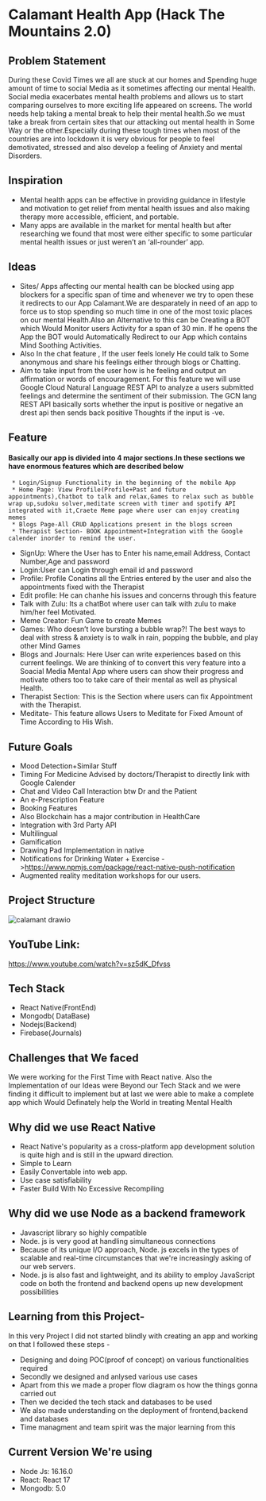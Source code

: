 # Calamant Health App (Hack The Mountains 2.0)

## Problem Statement
During these Covid Times we all are stuck at our homes and Spending huge amount of time to social Media as it sometimes affecting our mental Health. Social media exacerbates mental health problems and allows us to start comparing ourselves to more exciting life appeared on screens. The world needs help taking a mental break to help their mental health.So we must take a break from certain sites that our attacking out mental health in Some Way or the other.Especially during these tough times when most of the countries are into lockdown it is very obvious for people to feel demotivated, stressed and also develop a feeling of Anxiety and mental Disorders.

## Inspiration
* Mental health apps can be effective in providing guidance in lifestyle and motivation to get relief from mental health issues and also making therapy more accessible, efficient, and portable.
* Many apps are available in the market for mental health but after researching we found that most were either specific to some particular mental health issues or just weren’t an ‘all-rounder’ app.

## Ideas
* Sites/ Apps affecting our mental health can be blocked using app blockers for a specific span of time and whenever we try to open these it redirects to our App Calamant.We are   desparately in need of an app to force us to stop spending so much time in one of the most toxic places on our mental Health.Also an Alternative to this can be Creating a BOT   which Would Monitor users Activity for a span of 30 min. If he opens the App the BOT would Automatically Redirect to our App which contains Mind Soothing Activities.
* Also In the chat feature , If the user feels lonely He could talk to Some anonymous and share his feelings either through blogs or Chatting.
* Aim to take input from the user how is he feeling and output an affirmation or words of encouragement. For this feature we will use Google Cloud Natural Language REST API to analyze a users submitted feelings and determine the sentiment of their submission. The GCN lang REST API basically sorts whether the input is positive or negative an drest api then sends back positive Thoughts if the input is -ve.


## Feature
#### Basically our app is divided into 4 major sections.In these sections we have enormous features which are described below
     * Login/Signup Functionality in the beginning of the mobile App
     * Home Page: View Profile(Profile+Past and future appointments),Chatbot to talk and relax,Games to relax such as bubble wrap up,sudoku solver,meditate screen with timer and spotify API integrated with it,Craete Meme page where user can enjoy creating memes
     * Blogs Page-All CRUD Applications present in the blogs screen
     * Therapist Section- BOOK Appointment+Integration with the Google calender inorder to remind the user.
* SignUp: Where the User has to Enter his name,email Address, Contact Number,Age and password
* Login:User can Login  through email id and password
* Profile: Profile Conatins all the Entries entered by the user and also the appointments fixed with the Therapist
* Edit profile: He can chanhe his issues and concerns through this feature
* Talk with Zulu: Its a chatBot where user can talk with zulu to make him/her feel Motivated.
* Meme Creator: Fun Game to create Memes
* Games: Who doesn’t love bursting a bubble wrap?! The best ways to deal with stress & anxiety is to walk in rain, popping the bubble, and play other Mind Games
* Blogs and Journals: Here User can write experiences based on this current feelings. We are thinking of to convert this very feature into a Soacial Media Mental App where users can show their progress and motivate others too to take care of their mental as well as physical Health.
* Therapist Section: This is the Section where users can fix Appointment with the Therapist. 
* Meditate- This feature allows Users to Meditate for Fixed Amount of Time According to His Wish.


## Future Goals
* Mood Detection+Similar Stuff
* Timing  For Medicine Advised by doctors/Therapist to directly link with Google Calender
* Chat and Video Call Interaction btw Dr and the Patient
* An e-Prescription Feature
* Booking Features
* Also Blockchain has a major contribution in HealthCare
* Integration with 3rd Party API
* Multilingual
* Gamification
* Drawing Pad Implementation in native
* Notifications for Drinking Water + Exercise ->https://www.npmjs.com/package/react-native-push-notification
* Augmented reality meditation workshops for our users.


## Project Structure

![calamant drawio](https://user-images.githubusercontent.com/56580582/181010288-32e84c5b-5cb2-4cd7-b683-ceff922b4749.png)


## YouTube Link:
https://www.youtube.com/watch?v=sz5dK_Dfvss


## Tech Stack
* React Native(FrontEnd)
* Mongodb( DataBase)
* Nodejs(Backend)
* Firebase(Journals)

## Challenges that We faced
We were working for the First Time with React native. Also the Implementation of our Ideas were Beyond our Tech Stack and we were finding it difficult to implement but at last we were able to make a complete  app which Would Definately help the World in treating Mental Health

## Why did we use React Native 
* React Native's popularity as a cross-platform app development solution is quite high and is still in the upward direction.
* Simple to Learn
* Easily Convertable into web app.
* Use case satisfiability
*  Faster Build With No Excessive Recompiling

## Why did we use Node as a backend framework
* Javascript library so highly compatible
* Node. js is very good at handling simultaneous connections
* Because of its unique I/O approach, Node. js excels in the types of scalable and real-time circumstances that we're increasingly asking of our web servers.
* Node. js is also fast and lightweight, and its ability to employ JavaScript code on both the frontend and backend opens up new development possibilities

## Learning from this Project-
In this very Project I did not started blindly with creating an app and working on that
I followed these steps -
* Designing and doing POC(proof of concept) on various functionalities required
* Secondly we designed and anlysed various use cases
* Apart from this we made a proper flow diagram os how the things gonna carried out
* Then we decided the tech stack and databases to be used
* We also made understanding on the deployment of frontend,backend and databases
* Time managment and team spirit was the major learning from this


## Current Version We're using
* Node Js: 16.16.0
* React: React 17
* Mongodb: 5.0

 

